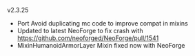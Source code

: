 v2.3.25

- Port Avoid duplicating mc code to improve compat in mixins
- Updated to latest NeoForge to fix crash with https://github.com/neoforged/NeoForge/pull/1541
- MixinHumanoidArmorLayer Mixin fixed now with NeoForge